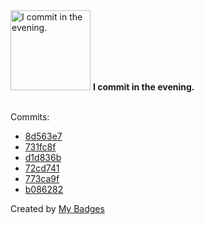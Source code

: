 <img src="https://my-badges.github.io/my-badges/evening-commits.png" alt="I commit in the evening." title="I commit in the evening." width="128">
<strong>I commit in the evening.</strong>
<br><br>

Commits:

- <a href="https://github.com/dancarroll/aoc_2024/commit/8d563e7ce82700db4d1e182bb0e975558c8a7e99">8d563e7</a>
- <a href="https://github.com/dancarroll/aoc_2024/commit/731fc8f9c0aa8ccdac767b58ae5ad673ae5762d4">731fc8f</a>
- <a href="https://github.com/dancarroll/aoc_2024/commit/d1d836beac7534819f0890505db31e28382a72a1">d1d836b</a>
- <a href="https://github.com/dancarroll/aoc_2024/commit/72cd74158ca3998270337036aab5b9b84cd7c398">72cd741</a>
- <a href="https://github.com/dancarroll/aoc_2024/commit/773ca9f527a44ab1c00467286b5b40d913eef652">773ca9f</a>
- <a href="https://github.com/dancarroll/aoc_2024/commit/b08628205042268aa2eb6e15e1f5444deedfe981">b086282</a>


Created by <a href="https://github.com/my-badges/my-badges">My Badges</a>